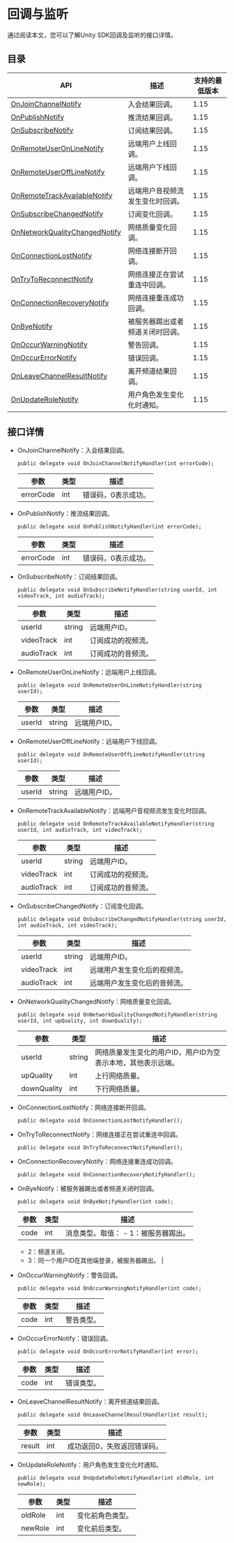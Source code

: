 # 回调与监听

通过阅读本文，您可以了解Unity SDK回调及监听的接口详情。

## 目录

|API|描述|支持的最低版本|
|---|--|-------|
|[OnJoinChannelNotify](#li_648_gcg_xsd)|入会结果回调。|1.15|
|[OnPublishNotify](#li_1rl_uvf_zpl)|推流结果回调。|1.15|
|[OnSubscribeNotify](#li_m54_nqu_nxv)|订阅结果回调。|1.15|
|[OnRemoteUserOnLineNotify](#li_8y0_klg_i98)|远端用户上线回调。|1.15|
|[OnRemoteUserOffLineNotify](#li_mzx_i7x_pu9)|远端用户下线回调。|1.15|
|[OnRemoteTrackAvailableNotify](#li_auy_bvw_kjy)|远端用户音视频流发生变化时回调。|1.15|
|[OnSubscribeChangedNotify](#li_kxm_k0i_erp)|订阅变化回调。|1.15|
|[OnNetworkQualityChangedNotify](#li_l1p_0uz_p1b)|网络质量变化回调。|1.15|
|[OnConnectionLostNotify](#li_qii_6vu_44l)|网络连接断开回调。|1.15|
|[OnTryToReconnectNotify](#li_n7j_mwa_kxj)|网络连接正在尝试重连中回调。|1.15|
|[OnConnectionRecoveryNotify](#li_xsp_a5y_ns9)|网络连接重连成功回调。|1.15|
|[OnByeNotify](#li_r2k_8h9_jn7)|被服务器踢出或者频道关闭时回调。|1.15|
|[OnOccurWarningNotify](#li_aq9_49r_7dm)|警告回调。|1.15|
|[OnOccurErrorNotify](#li_id4_p1q_6me)|错误回调。|1.15|
|[OnLeaveChannelResultNotify](#li_ri3_23s_2ij)|离开频道结果回调。|1.15|
|[OnUpdateRoleNotify](#li_fer_xtw_x14)|用户角色发生变化化时通知。|1.15|

## 接口详情

-   OnJoinChannelNotify：入会结果回调。

    ```
    public delegate void OnJoinChannelNotifyHandler(int errorCode);
    ```

    |参数|类型|描述|
    |--|--|--|
    |errorCode|int|错误码，0表示成功。|

-   OnPublishNotify：推流结果回调。

    ```
    public delegate void OnPublishNotifyHandler(int errorCode);
    ```

    |参数|类型|描述|
    |--|--|--|
    |errorCode|int|错误码，0表示成功。|

-   OnSubscribeNotify：订阅结果回调。

    ```
    public delegate void OnSubscribeNotifyHandler(string userId, int videoTrack, int audioTrack);
    ```

    |参数|类型|描述|
    |--|--|--|
    |userId|string|远端用户ID。|
    |videoTrack|int|订阅成功的视频流。|
    |audioTrack|int|订阅成功的音频流。|

-   OnRemoteUserOnLineNotify：远端用户上线回调。

    ```
    public delegate void OnRemoteUserOnLineNotifyHandler(string userId);
    ```

    |参数|类型|描述|
    |--|--|--|
    |userId|string|远端用户ID。|

-   OnRemoteUserOffLineNotify：远端用户下线回调。

    ```
    public delegate void OnRemoteUserOffLineNotifyHandler(string userId);
    ```

    |参数|类型|描述|
    |--|--|--|
    |userId|string|远端用户ID。|

-   OnRemoteTrackAvailableNotify：远端用户音视频流发生变化时回调。

    ```
    public delegate void OnRemoteTrackAvailableNotifyHandler(string userId, int audioTrack, int videoTrack);
    ```

    |参数|类型|描述|
    |--|--|--|
    |userId|string|远端用户ID。|
    |videoTrack|int|订阅成功的视频流。|
    |audioTrack|int|订阅成功的音频流。|

-   OnSubscribeChangedNotify：订阅变化回调。

    ```
    public delegate void OnSubscribeChangedNotifyHandler(string userId, int audioTrack, int videoTrack);
    ```

    |参数|类型|描述|
    |--|--|--|
    |userId|string|远端用户ID。|
    |videoTrack|int|远端用户发生变化后的视频流。|
    |audioTrack|int|远端用户发生变化后的音频流。|

-   OnNetworkQualityChangedNotify：网络质量变化回调。

    ```
    public delegate void OnNetworkQualityChangedNotifyHandler(string userId, int upQuality, int downQuality);
    ```

    |参数|类型|描述|
    |--|--|--|
    |userId|string|网络质量发生变化的用户ID，用户ID为空表示本地，其他表示远端。|
    |upQuality|int|上行网络质量。|
    |downQuality|int|下行网络质量。|

-   OnConnectionLostNotify：网络连接断开回调。

    ```
    public delegate void OnConnectionLostNotifyHandler();
    ```

-   OnTryToReconnectNotify：网络连接正在尝试重连中回调。

    ```
    public delegate void OnTryToReconnectNotifyHandler();
    ```

-   OnConnectionRecoveryNotify：网络连接重连成功回调。

    ```
    public delegate void OnConnectionRecoveryNotifyHandler();
    ```

-   OnByeNotify：被服务器踢出或者频道关闭时回调。

    ```
    public delegate void OnByeNotifyHandler(int code);
    ```

    |参数|类型|描述|
    |--|--|--|
    |code|int|消息类型。取值：    -   1：被服务器踢出。
    -   2：频道关闭。
    -   3：同一个用户ID在其他端登录，被服务器踢出。 |

-   OnOccurWarningNotify：警告回调。

    ```
    public delegate void OnOccurWarningNotifyHandler(int code);
    ```

    |参数|类型|描述|
    |--|--|--|
    |code|int|警告类型。|

-   OnOccurErrorNotify：错误回调。

    ```
    public delegate void OnOccurErrorNotifyHandler(int error);
    ```

    |参数|类型|描述|
    |--|--|--|
    |code|int|错误类型。|

-   OnLeaveChannelResultNotify：离开频道结果回调。

    ```
    public delegate void OnLeaveChannelResultHandler(int result);
    ```

    |参数|类型|描述|
    |--|--|--|
    |result|int|成功返回0，失败返回错误码。|

-   OnUpdateRoleNotify：用户角色发生变化化时通知。

    ```
    public delegate void OnUpdateRoleNotifyHandler(int oldRole, int newRole);
    ```

    |参数|类型|描述|
    |--|--|--|
    |oldRole|int|变化前角色类型。|
    |newRole|int|变化前后类型。|


